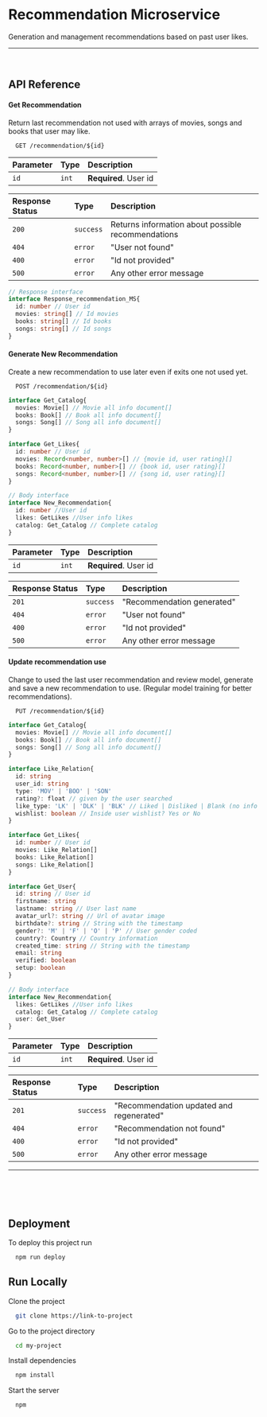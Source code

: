 
# Recommendation Microservice

Generation and management recommendations based on past user likes.

---
<br />

## API Reference

#### Get Recommendation

Return last recommendation not used with arrays of movies, songs and books that user may like.

```http
  GET /recommendation/${id}
```

| Parameter | Type     | Description                |
| :-------- | :------- | :------------------------- |
| `id` | `int` | **Required**. User id |

| Response Status | Type     | Description                |
| :-------- | :------- | :------------------------- |
| `200` | `success` | Returns information about possible recommendations|
| `404` | `error` | "User not found"|
| `400` | `error` | "Id not provided" |
| `500` | `error` | Any other error message|

```typescript
// Response interface
interface Response_recommendation_MS{
  id: number // User id
  movies: string[] // Id movies
  books: string[] // Id books
  songs: string[] // Id songs
}
```

#### Generate New Recommendation

Create a new recommendation to use later even if exits one not used yet.

```http
  POST /recommendation/${id}
```

```typescript
interface Get_Catalog{
  movies: Movie[] // Movie all info document[]
  books: Book[] // Book all info document[]
  songs: Song[] // Song all info document[]
}

interface Get_Likes{
  id: number // User id
  movies: Record<number, number>[] // {movie id, user rating}[]
  books: Record<number, number>[] // {book id, user rating}[]
  songs: Record<number, number>[] // {song id, user rating}[]
}

// Body interface
interface New_Recommendation{
  id: number //User id
  likes: GetLikes //User info likes
  catalog: Get_Catalog // Complete catalog
}
```

| Parameter | Type     | Description                |
| :-------- | :------- | :------------------------- |
| `id` | `int` | **Required**. User id |

| Response Status | Type     | Description                |
| :-------- | :------- | :------------------------- |
| `201` | `success` | "Recommendation generated"|
| `404` | `error` | "User not found"|
| `400` | `error` | "Id not provided" |
| `500` | `error` | Any other error message|

#### Update recommendation use

Change to used the last user recommendation and review model, generate and save a new recommendation to use. (Regular model training for better recommendations).

```http
  PUT /recommendation/${id}
```

```typescript
interface Get_Catalog{
  movies: Movie[] // Movie all info document[]
  books: Book[] // Book all info document[]
  songs: Song[] // Song all info document[]
}

interface Like_Relation{
  id: string
  user_id: string
  type: 'MOV' | 'BOO' | 'SON'
  rating?: float // given by the user searched
  like_type: 'LK' | 'DLK' | 'BLK' // Liked | Disliked | Blank (no info yet)
  wishlist: boolean // Inside user wishlist? Yes or No
}

interface Get_Likes{
  id: number // User id
  movies: Like_Relation[]
  books: Like_Relation[]
  songs: Like_Relation[]
}

interface Get_User{
  id: string // User id
  firstname: string
  lastname: string // User last name
  avatar_url?: string // Url of avatar image
  birthdate?: string // String with the timestamp
  gender?: 'M' | 'F' | 'O' | 'P' // User gender coded
  country?: Country // Country information
  created_time: string // String with the timestamp
  email: string
  verified: boolean
  setup: boolean
}

// Body interface
interface New_Recommendation{
  likes: GetLikes //User info likes
  catalog: Get_Catalog // Complete catalog
  user: Get_User
}
```

| Parameter | Type     | Description                |
| :-------- | :------- | :------------------------- |
| `id` | `int` | **Required**. User id |

| Response Status | Type     | Description                |
| :-------- | :------- | :------------------------- |
| `201` | `success` | "Recommendation updated and regenerated"|
| `404` | `error` | "Recommendation not found"|
| `400` | `error` | "Id not provided" |
| `500` | `error` | Any other error message|


---
<br />
<br />
<br />

## Deployment

To deploy this project run

[//]: <> (@todo correct)

```bash
  npm run deploy
```

## Run Locally

Clone the project

[//]: <> (@todo correct all)

```bash
  git clone https://link-to-project
```

Go to the project directory

```bash
  cd my-project
```

Install dependencies

```bash
  npm install
```

Start the server

```bash
  npm 


